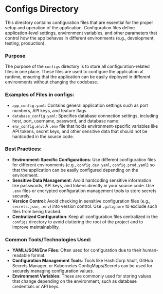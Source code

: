 # Configs Directory

This directory contains configuration files that are essential for the proper setup and operation of the application. Configuration files define application-level settings, environment variables, and other parameters that control how the app behaves in different environments (e.g., development, testing, production).

### **Purpose**
The purpose of the `configs` directory is to store all configuration-related files in one place. These files are used to configure the application at runtime, ensuring that the application can be easily deployed in different environments without changing the codebase.

### **Examples of Files in configs:**
- `app_config.yaml`: Contains general application settings such as port numbers, API keys, and feature flags.
- `database_config.yaml`: Specifies database connection settings, including host, port, username, password, and database name.
- `env_config.env`: A `.env` file that holds environment-specific variables like API tokens, secret keys, and other sensitive data that should not be hardcoded in the source code.

### **Best Practices:**
- **Environment-Specific Configurations**: Use different configuration files for different environments (e.g., `config.dev.yaml`, `config.prod.yaml`) so that the application can be easily configured depending on the environment.
- **Sensitive Data Management**: Avoid hardcoding sensitive information like passwords, API keys, and tokens directly in your source code. Use `.env` files or encrypted configuration management tools to store secrets securely.
- **Version Control**: Avoid checking in sensitive configuration files (e.g., `secrets.json`, `.env`) into version control. Use `.gitignore` to exclude such files from being tracked.
- **Centralized Configuration**: Keep all configuration files centralized in the `configs` directory to avoid cluttering the root of the project and to improve maintainability.

### **Common Tools/Technologies Used:**
- **YAML/JSON/Env Files**: Often used for configuration due to their human-readable format.
- **Configuration Management Tools**: Tools like HashiCorp Vault, GitHub Secrets Manager, or Kubernetes ConfigMaps/Secrets can be used for securely managing configuration values.
- **Environment Variables**: These are commonly used for storing values that change depending on the environment, such as database credentials or API keys.
